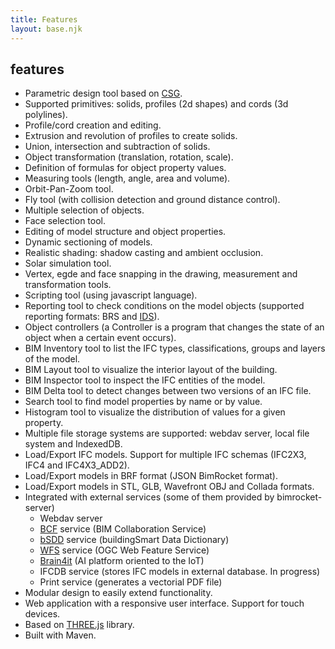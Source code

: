 ```yaml
---
title: Features
layout: base.njk
---
```

## features
- Parametric design tool based on [CSG](https://en.wikipedia.org/wiki/Constructive_solid_geometry).
- Supported primitives: solids, profiles (2d shapes) and cords (3d polylines).
- Profile/cord creation and editing.
- Extrusion and revolution of profiles to create solids.
- Union, intersection and subtraction of solids.
- Object transformation (translation, rotation, scale).
- Definition of formulas for object property values.
- Measuring tools (length, angle, area and volume).
- Orbit-Pan-Zoom tool.
- Fly tool (with collision detection and ground distance control).
- Multiple selection of objects.
- Face selection tool.
- Editing of model structure and object properties.
- Dynamic sectioning of models.
- Realistic shading: shadow casting and ambient occlusion.
- Solar simulation tool.
- Vertex, egde and face snapping in the drawing, measurement and transformation tools.
- Scripting tool (using javascript language).
- Reporting tool to check conditions on the model objects (supported reporting formats: BRS and [IDS](https://www.buildingsmart.org/what-is-information-delivery-specification-ids/)).
- Object controllers (a Controller is a program that changes the state of an object when a certain event occurs).
- BIM Inventory tool to list the IFC types, classifications, groups and layers of the model.
- BIM Layout tool to visualize the interior layout of the building.
- BIM Inspector tool to inspect the IFC entities of the model.
- BIM Delta tool to detect changes between two versions of an IFC file.
- Search tool to find model properties by name or by value.
- Histogram tool to visualize the distribution of values ​​for a given property.
- Multiple file storage systems are supported: webdav server, local file system and IndexedDB.
- Load/Export IFC models. Support for multiple IFC schemas (IFC2X3, IFC4 and IFC4X3_ADD2).
- Load/Export models in BRF format (JSON BimRocket format).
- Load/Export models in STL, GLB, Wavefront OBJ and Collada formats.
- Integrated with external services (some of them provided by bimrocket-server)
  - Webdav server
  - [BCF](https://en.wikipedia.org/wiki/BIM_Collaboration_Format) service (BIM Collaboration Service)
  - [bSDD](https://www.buildingsmart.org/users/services/buildingsmart-data-dictionary/) service (buildingSmart Data Dictionary)
  - [WFS](https://www.ogc.org/es/publications/standard/wfs/) service (OGC Web Feature Service)
  - [Brain4it](http://brain4it.org) (AI platform oriented to the IoT)
  - IFCDB service (stores IFC models in external database. In progress)
  - Print service (generates a vectorial PDF file)
- Modular design to easily extend functionality.
- Web application with a responsive user interface. Support for touch devices.
- Based on [THREE.js](https://threejs.org) library.
- Built with Maven.
